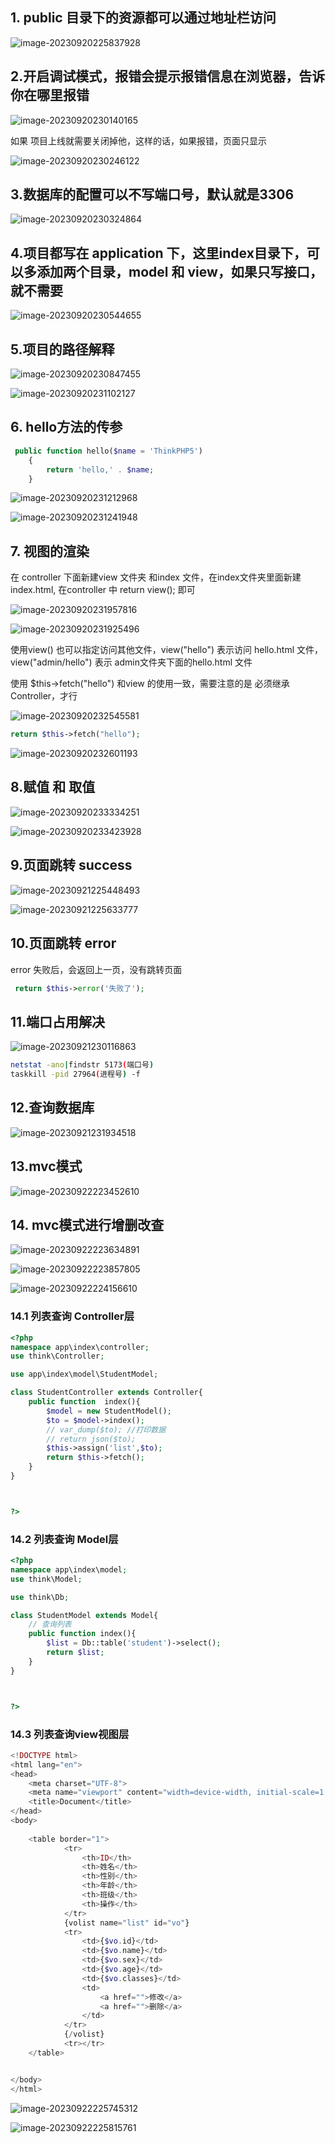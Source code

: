## 1. public 目录下的资源都可以通过地址栏访问

![image-20230920225837928](../../source/images/thinkPhp学习笔记/image-20230920225837928.png)

## 2.开启调试模式，报错会提示报错信息在浏览器，告诉你在哪里报错

![image-20230920230140165](../../source/images/thinkPhp学习笔记/image-20230920230140165.png)

如果 项目上线就需要关闭掉他，这样的话，如果报错，页面只显示

![image-20230920230246122](../../source/images/thinkPhp学习笔记/image-20230920230246122.png)

## 3.数据库的配置可以不写端口号，默认就是3306

![image-20230920230324864](../../source/images/thinkPhp学习笔记/image-20230920230324864.png)

## 4.项目都写在 application 下，这里index目录下，可以多添加两个目录，model 和 view，如果只写接口，就不需要

![image-20230920230544655](../../source/images/thinkPhp学习笔记/image-20230920230544655.png)

## 5.项目的路径解释

![image-20230920230847455](../../source/images/thinkPhp学习笔记/image-20230920230847455.png)

![image-20230920231102127](../../source/images/thinkPhp学习笔记/image-20230920231102127.png)

## 6. hello方法的传参

```php
 public function hello($name = 'ThinkPHP5')
    {
        return 'hello,' . $name;
    }
```

![image-20230920231212968](../../source/images/thinkPhp学习笔记/image-20230920231212968.png)

![image-20230920231241948](../../source/images/thinkPhp学习笔记/image-20230920231241948.png)

## 7. 视图的渲染

在 controller 下面新建view 文件夹 和index 文件，在index文件夹里面新建index.html, 在controller 中 return view(); 即可



![image-20230920231957816](../../source/images/thinkPhp学习笔记/image-20230920231957816.png)

![image-20230920231925496](../../source/images/thinkPhp学习笔记/image-20230920231925496.png)

 使用view()   也可以指定访问其他文件，view("hello") 表示访问 hello.html 文件，view("admin/hello") 表示 admin文件夹下面的hello.html 文件



使用 $this->fetch("hello") 和view 的使用一致，需要注意的是 必须继承 Controller，才行

![image-20230920232545581](../../source/images/thinkPhp学习笔记/image-20230920232545581.png)

```php
return $this->fetch("hello");
```

![image-20230920232601193](../../source/images/thinkPhp学习笔记/image-20230920232601193.png)

## 8.赋值 和 取值

![image-20230920233334251](../../source/images/thinkPhp学习笔记/image-20230920233334251.png)

![image-20230920233423928](../../source/images/thinkPhp学习笔记/image-20230920233423928.png)

## 9.页面跳转 success

![image-20230921225448493](../../source/images/thinkPhp学习笔记/image-20230921225448493.png)

![image-20230921225633777](../../source/images/thinkPhp学习笔记/image-20230921225633777.png)

## 10.页面跳转 error

error 失败后，会返回上一页，没有跳转页面

```php
 return $this->error('失败了');
```

## 11.端口占用解决

![image-20230921230116863](../../source/images/thinkPhp学习笔记/image-20230921230116863.png)

```bash
netstat -ano|findstr 5173(端口号) 
taskkill -pid 27964(进程号) -f
```

## 12.查询数据库

![image-20230921231934518](../../source/images/thinkPhp学习笔记/image-20230921231934518.png)

## 13.mvc模式

![image-20230922223452610](../../source/images/thinkPhp学习笔记/image-20230922223452610.png)

## 14. mvc模式进行增删改查

![image-20230922223634891](../../source/images/thinkPhp学习笔记/image-20230922223634891.png)

![image-20230922223857805](../../source/images/thinkPhp学习笔记/image-20230922223857805.png)

![image-20230922224156610](../../source/images/thinkPhp学习笔记/image-20230922224156610.png)

### 14.1 列表查询 Controller层

```php
<?php
namespace app\index\controller;
use think\Controller;

use app\index\model\StudentModel;

class StudentController extends Controller{
    public function  index(){
        $model = new StudentModel();
        $to = $model->index();
        // var_dump($to); //打印数据
        // return json($to);
        $this->assign('list',$to);
        return $this->fetch();
    }
}



?>
```

### 14.2 列表查询 Model层

```php
<?php
namespace app\index\model;
use think\Model;

use think\Db;

class StudentModel extends Model{
    // 查询列表
    public function index(){
        $list = Db::table('student')->select();
        return $list;
    }
}



?>
```

### 14.3 列表查询view视图层

```php
<!DOCTYPE html>
<html lang="en">
<head>
    <meta charset="UTF-8">
    <meta name="viewport" content="width=device-width, initial-scale=1.0">
    <title>Document</title>
</head>
<body>
    
    <table border="1">
            <tr>
                <th>ID</th>
                <th>姓名</th>
                <th>性别</th>
                <th>年龄</th>
                <th>班级</th>
                <th>操作</th>
            </tr>
            {volist name="list" id="vo"}
            <tr>
                <td>{$vo.id}</td>
                <td>{$vo.name}</td>
                <td>{$vo.sex}</td>
                <td>{$vo.age}</td>
                <td>{$vo.classes}</td>
                <td>
                    <a href="">修改</a>
                    <a href="">删除</a>
                </td>
            </tr>
            {/volist}
            <tr></tr>
    </table>


</body>
</html>
```

![image-20230922225745312](../../source/images/thinkPhp学习笔记/image-20230922225745312.png)

![image-20230922225815761](../../source/images/thinkPhp学习笔记/image-20230922225815761.png)